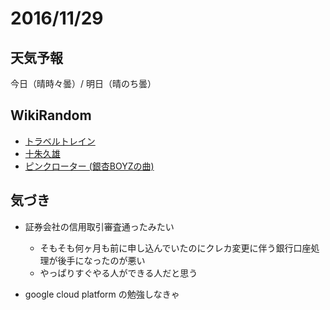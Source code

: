# 2016/11/29

## 天気予報

今日（晴時々曇）/ 明日（晴のち曇）

## WikiRandom

* [トラベルトレイン](https://ja.wikipedia.org/wiki/%E3%83%88%E3%83%A9%E3%83%99%E3%83%AB%E3%83%88%E3%83%AC%E3%82%A4%E3%83%B3)
* [十朱久雄](https://ja.wikipedia.org/wiki/%E5%8D%81%E6%9C%B1%E4%B9%85%E9%9B%84)
* [ピンクローター (銀杏BOYZの曲)](https://ja.wikipedia.org/wiki/%E3%83%94%E3%83%B3%E3%82%AF%E3%83%AD%E3%83%BC%E3%82%BF%E3%83%BC_%28%E9%8A%80%E6%9D%8FBOYZ%E3%81%AE%E6%9B%B2%29)

## 気づき

* 証券会社の信用取引審査通ったみたい
  * そもそも何ヶ月も前に申し込んでいたのにクレカ変更に伴う銀行口座処理が後手になったのが悪い
  * やっぱりすぐやる人ができる人だと思う

* google cloud platform の勉強しなきゃ
